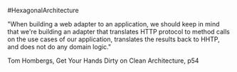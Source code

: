 #HexagonalArchitecture

"When building a web adapter to an application, we should keep in mind that we're building an adapter that translates HTTP protocol to method calls on the use cases of our application, translates the results back to HHTP, and does not do any domain logic."

Tom Hombergs, Get Your Hands Dirty on Clean Architecture, p54